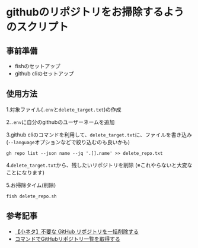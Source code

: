 # githubのリポジトリをお掃除するようのスクリプト

## 事前準備
- fishのセットアップ
- github cliのセットアップ

## 使用方法
1.対象ファイル(`.env`と`delete_target.txt`)の作成


2.`.env`に自分のgithubのユーザーネームを追加


3.github cliのコマンドを利用して、`delete_target.txt`に、ファイルを書き込み(`--language`オプションなどで絞り込むのも良いかも)
```
gh repo list --json name --jq '.[].name' >> delete_repo.txt
```


4.`delete_target.txt`から、残したいリポジトリを削除 (※これやらないと大変なことになります)


5.お掃除タイム(削除)
```
fish delete_repo.sh
```


## 参考記事
- [【小ネタ】不要な GitHub リポジトリを一括削除する](https://dev.classmethod.jp/articles/git-hub-repo-delete/)
- [コマンドでGitHubリポジトリ一覧を取得する](https://qiita.com/inayuky/items/a127e99d81a9fe3fdea7)  

